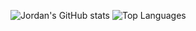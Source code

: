 ![Jordan's GitHub stats](https://github-readme-stats.vercel.app/api?username=Jordan231111&show_icons=true&theme=transparent&include_all_commits=true)
![Top Languages](https://github-readme-stats.vercel.app/api/top-langs/?username=Jordan231111&layout=compact&theme=transparent)


